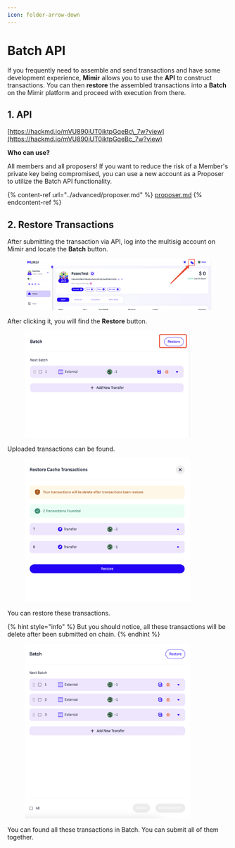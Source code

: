 ```yaml
---
icon: folder-arrow-down
---
```


# Batch API

If you frequently need to assemble and send transactions and have some development experience, **Mimir** allows you to use the **API** to construct transactions. You can then **restore** the assembled transactions into a **Batch** on the Mimir platform and proceed with execution from there.

## 1. API

[https://hackmd.io/mVU890iUT0iktpGqeBc\_7w?view](https://hackmd.io/mVU890iUT0iktpGqeBc_7w?view)

**Who can use?**

All members and all proposers! If you want to reduce the risk of a Member's private key being compromised, you can use a new account as a Proposer to utilize the Batch API functionality.

{% content-ref url="../advanced/proposer.md" %}
[proposer.md](../advanced/proposer.md)
{% endcontent-ref %}

## 2. Restore Transactions

After submitting the transaction via API, log into the multisig account on Mimir and locate the **Batch** button.

<figure><img src="../.gitbook/assets/image (1) (1) (1) (1).png" alt=""><figcaption></figcaption></figure>

After clicking it, you will find the **Restore** button.

<figure><img src="../.gitbook/assets/image (1) (1) (1) (1) (1).png" alt="" width="375"><figcaption></figcaption></figure>

Uploaded transactions can be found.

<figure><img src="../.gitbook/assets/image (2) (1) (1).png" alt="" width="375"><figcaption></figcaption></figure>

You can restore these transactions.&#x20;

{% hint style="info" %}
But you should notice, all these transactions will be delete after been submitted on chain.
{% endhint %}

<figure><img src="../.gitbook/assets/image (3) (1).png" alt="" width="375"><figcaption></figcaption></figure>

You can found all these transactions in Batch. You can submit all of them together.
